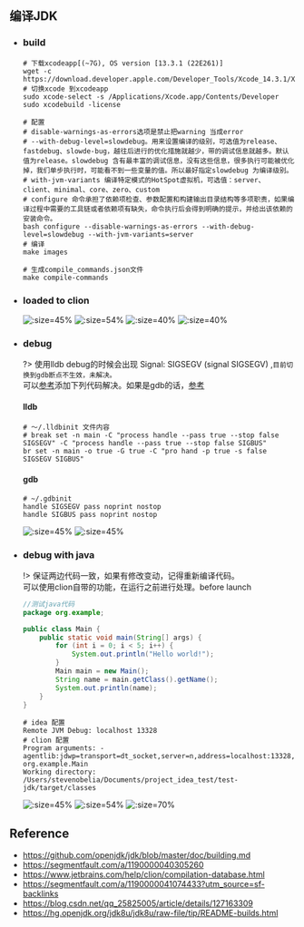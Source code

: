 ## 编译JDK

* ### build

    ```shell
    # 下载xcodeapp[(~7G), OS version [13.3.1 (22E261)]
    wget -c https://download.developer.apple.com/Developer_Tools/Xcode_14.3.1/Xcode_14.3.1.xip
    # 切换xcode 到xcodeapp
    sudo xcode-select -s /Applications/Xcode.app/Contents/Developer
    sudo xcodebuild -license

    # 配置
    # disable-warnings-as-errors选项是禁止把warning 当成error
    # --with-debug-level=slowdebug。用来设置编译的级别，可选值为release、fastdebug、slowde-bug，越往后进行的优化措施就越少，带的调试信息就越多。默认值为release。slowdebug 含有最丰富的调试信息，没有这些信息，很多执行可能被优化掉，我们单步执行时，可能看不到一些变量的值。所以最好指定slowdebug 为编译级别。
    # with-jvm-variants 编译特定模式的HotSpot虚拟机，可选值：server、client、minimal、core、zero、custom
    # configure 命令承担了依赖项检查、参数配置和构建输出目录结构等多项职责，如果编译过程中需要的工具链或者依赖项有缺失，命令执行后会得到明确的提示，并给出该依赖的安装命令。
    bash configure --disable-warnings-as-errors --with-debug-level=slowdebug --with-jvm-variants=server
    # 编译
    make images

    # 生成compile_commands.json文件
    make compile-commands
    ```

* ### loaded to clion

    ![](/.images/doc/advance/jdk/jdk-build-01.png ':size=45%')
    ![](/.images/doc/advance/jdk/jdk-build-04.png ':size=54%')
    ![](/.images/doc/advance/jdk/jdk-build-02.png ':size=40%')
    ![](/.images/doc/advance/jdk/jdk-build-03.png ':size=40%')

* ### debug

    ?> 使用lldb debug的时候会出现 Signal: SIGSEGV (signal SIGSEGV) ,`目前切换到gdb断点不生效，未解决。`
    <br> 可以[参考](https://lrting.top/backend/11766/)添加下列代码解决。如果是gdb的话，[参考](https://jiawanggjia.github.io/post/openjdk-bian-yi-zhi-nan/)

    <!-- tabs:start -->
    #### **lldb**
    ```shell
    # ～/.lldbinit 文件内容
    # break set -n main -C "process handle --pass true --stop false SIGSEGV" -C "process handle --pass true --stop false SIGBUS"
    br set -n main -o true -G true -C "pro hand -p true -s false SIGSEGV SIGBUS"
    ```
    #### **gdb**
    ```shell
    # ~/.gdbinit
    handle SIGSEGV pass noprint nostop
    handle SIGBUS pass noprint nostop
    ```
    <!-- tabs:end -->
    ![](/.images/doc/advance/jdk/jdk-build-05.png ':size=45%')
    ![](/.images/doc/advance/jdk/jdk-build-06.png ':size=45%')


* ### debug with java

    !> 保证两边代码一致，如果有修改变动，记得重新编译代码。
    <br>可以使用clion自带的功能，在运行之前进行处理。before launch

    ```java
    //测试java代码
    package org.example;

    public class Main {
        public static void main(String[] args) {
            for (int i = 0; i < 5; i++) {
                System.out.println("Hello world!");
            }
            Main main = new Main();
            String name = main.getClass().getName();
            System.out.println(name);
        }
    }
    ```

    ```shell
    # idea 配置
    Remote JVM Debug: localhost 13328
    # clion 配置
    Program arguments: -agentlib:jdwp=transport=dt_socket,server=n,address=localhost:13328,suspend=y org.example.Main
    Working directory: /Users/stevenobelia/Documents/project_idea_test/test-jdk/target/classes
    ```
    ![](/.images/doc/advance/jdk/jdk-build-08.png ':size=45%')
    ![](/.images/doc/advance/jdk/jdk-build-09.png ':size=54%')
    ![](/.images/doc/advance/jdk/jdk-build-07.png ':size=70%')


## Reference
* https://github.com/openjdk/jdk/blob/master/doc/building.md
* https://segmentfault.com/a/1190000040305260
* https://www.jetbrains.com/help/clion/compilation-database.html
* https://segmentfault.com/a/1190000041074433?utm_source=sf-backlinks
* https://blog.csdn.net/qq_25825005/article/details/127163309
* https://hg.openjdk.org/jdk8u/jdk8u/raw-file/tip/README-builds.html